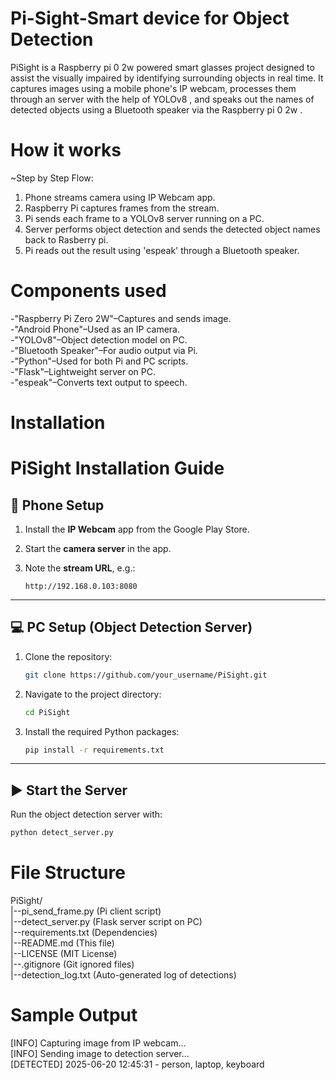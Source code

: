 # Pi-Sight-Smart device for Object Detection
PiSight is a Raspberry pi 0 2w powered smart glasses project designed to assist the visually impaired by identifying surrounding objects in real time. It captures images using a mobile phone's IP webcam, processes them through an server with the help of YOLOv8 , and speaks out the names of detected objects using a Bluetooth speaker via the Raspberry pi 0 2w .

# How it works
~Step by Step Flow:
1. Phone streams camera using IP Webcam app.
2. Raspberry Pi captures frames from the stream.
3. Pi sends each frame to a YOLOv8 server running on a PC.
4. Server performs object detection and sends the detected object names back to Rasberry pi.
5. Pi reads out the result using 'espeak' through a Bluetooth speaker.

# Components used
-"Raspberry Pi Zero 2W"–Captures and sends image.  
-"Android Phone"–Used as an IP camera.  
-"YOLOv8"–Object detection model on PC.  
-"Bluetooth Speaker"–For audio output via Pi.  
-"Python"–Used for both Pi and PC scripts.  
-"Flask"–Lightweight server on PC.  
-"espeak"–Converts text output to speech.  

# Installation

#  PiSight Installation Guide

## 📱 Phone Setup

1. Install the **IP Webcam** app from the Google Play Store.
2. Start the **camera server** in the app.
3. Note the **stream URL**, e.g.:

   ```
   http://192.168.0.103:8080
   ```

---

## 💻 PC Setup (Object Detection Server)

1. Clone the repository:

   ```bash
   git clone https://github.com/your_username/PiSight.git
   ```

2. Navigate to the project directory:

   ```bash
   cd PiSight
   ```

3. Install the required Python packages:

   ```bash
   pip install -r requirements.txt
   ```

---

## ▶️ Start the Server

Run the object detection server with:

```bash
python detect_server.py
```

# File Structure
PiSight/  
|--pi_send_frame.py  (Pi client script)  
|--detect_server.py  (Flask server script on PC)  
|--requirements.txt  (Dependencies)  
|--README.md         (This file)  
|--LICENSE           (MIT License)  
|--.gitignore        (Git ignored files)  
|--detection_log.txt (Auto-generated log of detections)  

# Sample Output
[INFO] Capturing image from IP webcam...  
[INFO] Sending image to detection server...  
[DETECTED] 2025-06-20 12:45:31 - person, laptop, keyboard  

